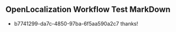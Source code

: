 ## OpenLocalization Workflow Test MarkDown
* b7741299-da7c-4850-97ba-6f5aa590a2c7 thanks!

<!--HONumber=Jul16_HO4-->


